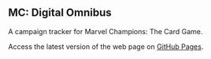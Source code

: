 
## MC: Digital Omnibus

A campaign tracker for Marvel Champions: The Card Game.

Access the latest version of the web page on [GitHub Pages](https://mercurywave.github.io/mc-omnibus/).